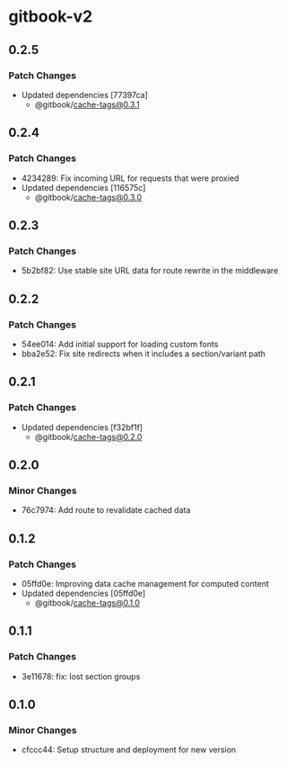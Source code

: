 # gitbook-v2

## 0.2.5

### Patch Changes

- Updated dependencies [77397ca]
  - @gitbook/cache-tags@0.3.1

## 0.2.4

### Patch Changes

- 4234289: Fix incoming URL for requests that were proxied
- Updated dependencies [116575c]
  - @gitbook/cache-tags@0.3.0

## 0.2.3

### Patch Changes

- 5b2bf82: Use stable site URL data for route rewrite in the middleware

## 0.2.2

### Patch Changes

- 54ee014: Add initial support for loading custom fonts
- bba2e52: Fix site redirects when it includes a section/variant path

## 0.2.1

### Patch Changes

- Updated dependencies [f32bf1f]
  - @gitbook/cache-tags@0.2.0

## 0.2.0

### Minor Changes

- 76c7974: Add route to revalidate cached data

## 0.1.2

### Patch Changes

- 05ffd0e: Improving data cache management for computed content
- Updated dependencies [05ffd0e]
  - @gitbook/cache-tags@0.1.0

## 0.1.1

### Patch Changes

- 3e11678: fix: lost section groups

## 0.1.0

### Minor Changes

- cfccc44: Setup structure and deployment for new version

